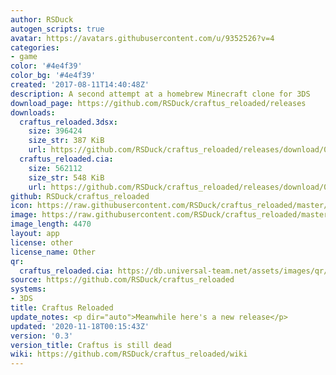 ```yaml
---
author: RSDuck
autogen_scripts: true
avatar: https://avatars.githubusercontent.com/u/9352526?v=4
categories:
- game
color: '#4e4f39'
color_bg: '#4e4f39'
created: '2017-08-11T14:40:48Z'
description: A second attempt at a homebrew Minecraft clone for 3DS
download_page: https://github.com/RSDuck/craftus_reloaded/releases
downloads:
  craftus_reloaded.3dsx:
    size: 396424
    size_str: 387 KiB
    url: https://github.com/RSDuck/craftus_reloaded/releases/download/0.3/craftus_reloaded.3dsx
  craftus_reloaded.cia:
    size: 562112
    size_str: 548 KiB
    url: https://github.com/RSDuck/craftus_reloaded/releases/download/0.3/craftus_reloaded.cia
github: RSDuck/craftus_reloaded
icon: https://raw.githubusercontent.com/RSDuck/craftus_reloaded/master/icon/craftusreloaded.png
image: https://raw.githubusercontent.com/RSDuck/craftus_reloaded/master/icon/craftusreloaded.png
image_length: 4470
layout: app
license: other
license_name: Other
qr:
  craftus_reloaded.cia: https://db.universal-team.net/assets/images/qr/craftus_reloaded-cia.png
source: https://github.com/RSDuck/craftus_reloaded
systems:
- 3DS
title: Craftus Reloaded
update_notes: <p dir="auto">Meanwhile here's a new release</p>
updated: '2020-11-18T00:15:43Z'
version: '0.3'
version_title: Craftus is still dead
wiki: https://github.com/RSDuck/craftus_reloaded/wiki
---
```

